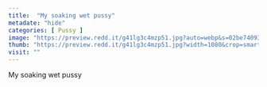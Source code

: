 ```yaml
---
title:  "My soaking wet pussy"
metadate: "hide"
categories: [ Pussy ]
image: "https://preview.redd.it/g41lg3c4mzp51.jpg?auto=webp&s=02be74093a0a9095455b54e4294f6e5a83350131"
thumb: "https://preview.redd.it/g41lg3c4mzp51.jpg?width=1080&crop=smart&auto=webp&s=1158bbb07b7bbf8a8a93f27f7e8059e707366a93"
visit: ""
---
```

My soaking wet pussy

